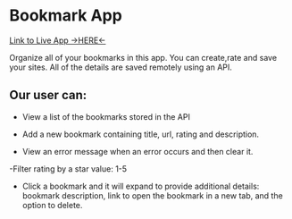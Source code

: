 
# Bookmark App

[Link to Live App ->HERE<-](https://thinkful-ei-tiger.github.io/bookmark-app-esperanza/dist)

Organize all of your bookmarks in this app. 
You can create,rate and save your sites. 
All of the details are saved remotely using an API.

## Our user can:

- View a list of the bookmarks stored in the API

- Add a new bookmark containing title, url, rating and description.

- View an error message when an error occurs and then clear it.

-Filter rating by a star value: 1-5

- Click a bookmark and it will expand to provide additional details: bookmark description, link to open the bookmark in a new tab, and the option to delete.





